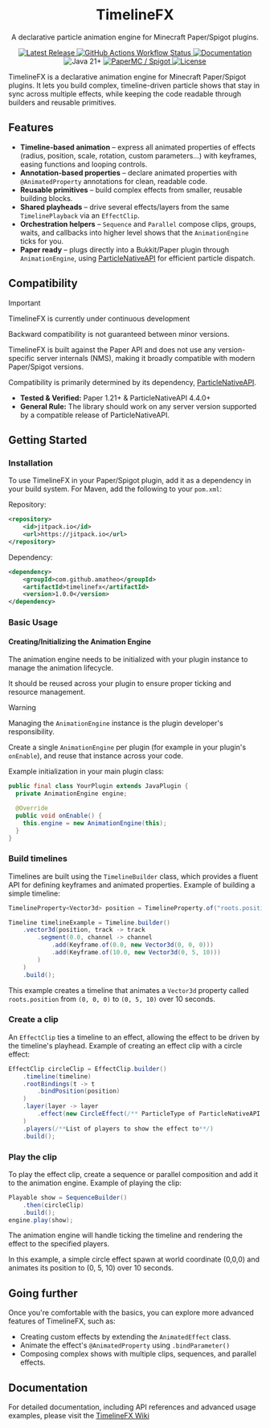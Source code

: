 <div align="center"> 
<h1 align="center">TimelineFX</h1>
<p align="center"> A declarative particle animation engine for Minecraft Paper/Spigot plugins. </p>

<p align="center">
<a href="https://github.com/amatheo/TimelineFX/releases/latest">
    <img src="https://img.shields.io/github/v/release/amatheo/TimelineFX?style=for-the-badge&logo=github" alt="Latest Release">
</a>
<a href="https://github.com/amatheo/TimelineFX/actions/workflows/maven-publish.yml">
    <img alt="GitHub Actions Workflow Status" src="https://img.shields.io/github/actions/workflow/status/amatheo/timelinefx/maven-publish.yml?style=for-the-badge">
</a>
<a href="https://github.com/amatheo/TimelineFX/wiki">
    <img src="https://img.shields.io/badge/Docs-Wiki-blueviolet?style=for-the-badge&logo=gitbook&logoColor=white" alt="Documentation">
</a>
<img src="https://img.shields.io/badge/Java-21+-blue?style=for-the-badge&logo=openjdk&logoColor=white" alt="Java 21+">
<a href="https://papermc.io/">
    <img src="https://img.shields.io/badge/API-PaperMC_/_Spigot-brightgreen?style=for-the-badge&logo=spigotmc&color=%23ED8106" alt="PaperMC / Spigot">
</a>
<a href="https://github.com/amatheo/TimelineFX?tab=Apache-2.0-1-ov-file#readme">
    <img src="https://img.shields.io/github/license/amatheo/TimelineFX?style=for-the-badge" alt="License">
</a>
</p>
</div>

TimelineFX is a declarative animation engine for Minecraft Paper/Spigot plugins. It lets you build complex,
timeline-driven particle shows that stay in sync across multiple effects, while keeping the code readable through
builders and reusable primitives.

## Features

- **Timeline-based animation** – express all animated properties of effects (radius, position, scale, rotation, custom
  parameters...) with keyframes, easing functions and looping controls.
- **Annotation-based properties** – declare animated properties with `@AnimatedProperty` annotations for clean, readable
  code.
- **Reusable primitives** – build complex effects from smaller, reusable building blocks.
- **Shared playheads** – drive several effects/layers from the same `TimelinePlayback` via an `EffectClip`.
- **Orchestration helpers** – `Sequence` and `Parallel` compose clips, groups, waits, and callbacks into
  higher level shows that the `AnimationEngine` ticks for you.
- **Paper ready** – plugs directly into a Bukkit/Paper plugin through `AnimationEngine`, using
  [ParticleNativeAPI](https://github.com/fierioziy/ParticleNativeAPI) for efficient particle dispatch.


## Compatibility

> [!IMPORTANT]
> TimelineFX is currently under continuous development
>
> Backward compatibility is not guaranteed between minor versions.

TimelineFX is built against the Paper API and does not use any version-specific server internals (NMS), making it
broadly compatible with modern Paper/Spigot versions.

Compatibility is primarily determined by its
dependency, [ParticleNativeAPI](https://github.com/fierioziy/ParticleNativeAPI).

- **Tested & Verified:** Paper 1.21+ & ParticleNativeAPI 4.4.0+
- **General Rule:** The library should work on any server version supported by a compatible release of
  ParticleNativeAPI.

## Getting Started

### Installation

To use TimelineFX in your Paper/Spigot plugin, add it as a dependency in your build system. For Maven, add the following
to your `pom.xml`:

Repository:
```xml
<repository>
    <id>jitpack.io</id>
    <url>https://jitpack.io</url>
</repository>
```

Dependency:
```xml
<dependency>
    <groupId>com.github.amatheo</groupId>
    <artifactId>timelinefx</artifactId>
    <version>1.0.0</version>
</dependency>
```

### Basic Usage

#### Creating/Initializing the Animation Engine

The animation engine needs to be initialized with your plugin instance to manage the animation lifecycle.

It should be reused across your plugin to ensure proper ticking and resource management.

> [!WARNING]
> Managing the `AnimationEngine` instance is the plugin developer's responsibility.
>
> Create a single `AnimationEngine` per plugin (for example in your plugin's `onEnable`), and reuse that instance across
> your code.

Example initialization in your main plugin class:

```java
public final class YourPlugin extends JavaPlugin {
  private AnimationEngine engine;

  @Override
  public void onEnable() {
    this.engine = new AnimationEngine(this);
  }
}
```

### Build timelines

Timelines are built using the `TimelineBuilder` class, which provides a fluent API for defining keyframes and animated
properties.
Example of building a simple timeline:

```java
TimelineProperty<Vector3d> position = TimelineProperty.of("roots.position");

Timeline timelineExample = Timeline.builder()
    .vector3d(position, track -> track
        .segment(0.0, channel -> channel
            .add(Keyframe.of(0.0, new Vector3d(0, 0, 0)))
            .add(Keyframe.of(10.0, new Vector3d(0, 5, 10)))
        )
    )
    .build();
```

This example creates a timeline that animates a `Vector3d` property called `roots.position` from `(0, 0, 0)` to
`(0, 5, 10)` over 10 seconds.

### Create a clip

An `EffectClip` ties a timeline to an effect, allowing the effect to be driven by the timeline's playhead.
Example of creating an effect clip with a circle effect:

```java
EffectClip circleClip = EffectClip.builder()
    .timeline(timeline)
    .rootBindings(t -> t
        .bindPosition(position)
    )
    .layer(layer -> layer
        .effect(new CircleEffect(/** ParticleType of ParticleNativeAPI **/))
    )
    .players(/**List of players to show the effect to**/)
    .build();
```

### Play the clip

To play the effect clip, create a sequence or parallel composition and add it to the animation engine.
Example of playing the clip:

```java
Playable show = SequenceBuilder()
    .then(circleClip)
    .build();
engine.play(show);
```

The animation engine will handle ticking the timeline and rendering the effect to the specified players.

In this example, a simple circle effect spawn at world coordinate (0,0,0) and animates its position to (0, 5, 10) over
10 seconds.

## Going further

Once you're comfortable with the basics, you can explore more advanced features of TimelineFX, such as:

- Creating custom effects by extending the `AnimatedEffect` class.
- Animate the effect's `@AnimatedProperty` using ```.bindParameter() ```
- Composing complex shows with multiple clips, sequences, and parallel effects.

## Documentation

For detailed documentation, including API references and advanced usage examples, please visit
the [TimelineFX Wiki](https://github.com/amatheo/TimelineFX/wiki)

